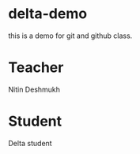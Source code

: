 # delta-demo
this is a demo for git and github class.

# Teacher
Nitin Deshmukh

# Student
Delta student
